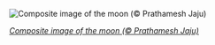 
![Composite image of the moon (© Prathamesh Jaju)](https://cn.bing.com//th?id=OHR.PrathameshJaju_EN-US8876008160_1920x1080.jpg&rf=LaDigue_1920x1080.jpg&pid=hp)

*[Composite image of the moon (© Prathamesh Jaju)](https://www.bing.com/search?q=moon&form=hpcapt&filters=HpDate%3a%2220210720_0700%22)*
